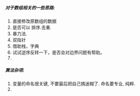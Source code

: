 ##### 对于数组相关的一些思路:

1. 直接修改原数组的数据
2. 是否可以 排序.去重.
3. 暴力法.
4. 双指针
5. 借助栈，字典
6. 试试逆序反转一下，是否会对边界问题有帮助。
7. 



##### 算法杂项:

1. 变量的命名很关键, 不要最后把自己搞迷糊了. 命名要专业,  纯粹.
2. 

